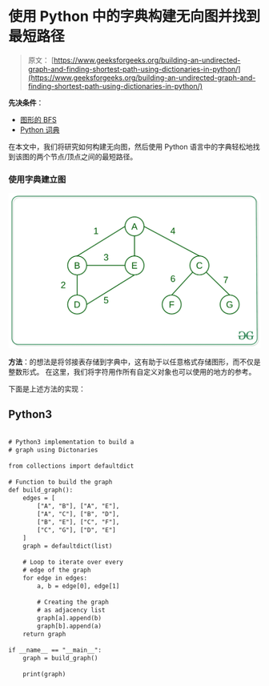# 使用 Python 中的字典构建无向图并找到最短路径

> 原文： [https://www.geeksforgeeks.org/building-an-undirected-graph-and-finding-shortest-path-using-dictionaries-in-python/](https://www.geeksforgeeks.org/building-an-undirected-graph-and-finding-shortest-path-using-dictionaries-in-python/)

**先决条件**：

*   [图形的 BFS](https://www.geeksforgeeks.org/breadth-first-search-or-bfs-for-a-graph/)
*   [Python 词典](https://www.geeksforgeeks.org/python-dictionary/)

在本文中，我们将研究如何构建无向图，然后使用 Python 语言中的字典轻松地找到该图的两个节点/顶点之间的最短路径。

### 使用字典建立图

[![](img/8ce2e0aa06f2a43ed582c49087df5166.png)](https://media.geeksforgeeks.org/wp-content/uploads/20200617040109/cool.jpg)

**方法**：的想法是将邻接表存储到字典中，这有助于以任意格式存储图形，而不仅是整数形式。 在这里，我们将字符用作所有自定义对象也可以使用的地方的参考。

下面是上述方法的实现：

## Python3

```

# Python3 implementation to build a  
# graph using Dictonaries 

from collections import defaultdict 

# Function to build the graph 
def build_graph(): 
    edges = [ 
        ["A", "B"], ["A", "E"],  
        ["A", "C"], ["B", "D"], 
        ["B", "E"], ["C", "F"], 
        ["C", "G"], ["D", "E"] 
    ] 
    graph = defaultdict(list) 

    # Loop to iterate over every  
    # edge of the graph 
    for edge in edges: 
        a, b = edge[0], edge[1] 

        # Creating the graph  
        # as adjacency list 
        graph[a].append(b) 
        graph[b].append(a) 
    return graph 

if __name__ == "__main__": 
    graph = build_graph() 

    print(graph) 

```